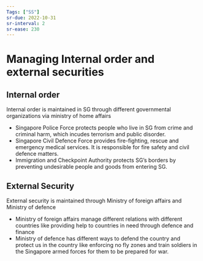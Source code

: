 ```yaml
---
Tags: ["SS"]
sr-due: 2022-10-31
sr-interval: 2
sr-ease: 230
---
```

# Managing Internal order and external securities
## Internal order
Internal order is maintained in SG through different governmental organizations via ministry of home affairs
- Singapore Police Force protects people who live in SG from crime and criminal harm, which incudes terrorism and public disorder.
- Singapore Civil Defence Force provides fire-fighting, rescue and emergency medical services. It is responsible for fire safety and civil defence matters.
- Immigration and Checkpoint Authority protects SG’s borders by preventing undesirable people and goods from entering SG. 
## External Security
External security is maintained through Ministry of foreign affairs and Ministry of defence
- Ministry of foreign affairs manage different relations with different countries like providing help to countries in need through defence and finance
- Ministry of defence has different ways to defend the country and protect us in the country like enforcing no fly zones and train soldiers in the Singapore armed forces for them to be prepared for war.